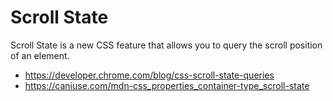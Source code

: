 # Scroll State

Scroll State is a new CSS feature that allows you to query the scroll position of an element. 

- https://developer.chrome.com/blog/css-scroll-state-queries
- https://caniuse.com/mdn-css_properties_container-type_scroll-state
